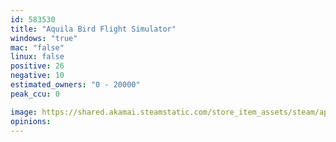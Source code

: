 ```yaml
---
id: 583530
title: "Aquila Bird Flight Simulator"
windows: "true"
mac: "false"
linux: false
positive: 26
negative: 10
estimated_owners: "0 - 20000"
peak_ccu: 0

image: https://shared.akamai.steamstatic.com/store_item_assets/steam/apps/583530/header.jpg?t=1639745653
opinions:
---
```

